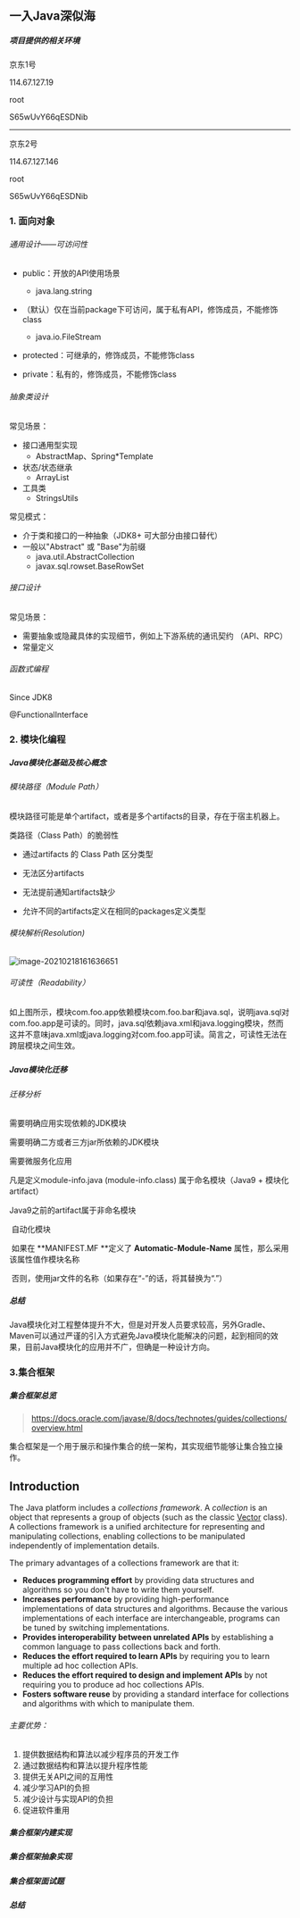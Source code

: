 ##  一入Java深似海

#####  项目提供的相关环境
京东1号

114.67.127.19

root

S65wUvY66qESDNib

--------------
京东2号

114.67.127.146

root

S65wUvY66qESDNib

###  1. 面向对象

######  通用设计——可访问性

- public：开放的API使用场景
  - java.lang.string

- （默认）仅在当前package下可访问，属于私有API，修饰成员，不能修饰class
  - java.io.FileStream
- protected：可继承的，修饰成员，不能修饰class
- private：私有的，修饰成员，不能修饰class

######  抽象类设计

  常见场景：

- 接口通用型实现
  - AbstractMap、Spring*Template
- 状态/状态继承
  - ArrayList
- 工具类
  - StringsUtils

常见模式：

- 介于类和接口的一种抽象（JDK8+ 可大部分由接口替代）
- 一般以"Abstract" 或 "Base"为前缀
  - java.util.AbstractCollection
  - javax.sql.rowset.BaseRowSet

######  接口设计

  常见场景：

-   需要抽象或隐藏具体的实现细节，例如上下游系统的通讯契约 （API、RPC）
-   常量定义

######  函数式编程

Since JDK8

@FunctionalInterface



###  2. 模块化编程

[^segmentfault]: 模块化编程更加聚焦功能，依赖或者暴露更为明确，对开发者的要求更高

#####  Java模块化基础及核心概念

######  模块路径（Module Path）

模块路径可能是单个artifact，或者是多个artifacts的目录，存在于宿主机器上。

  类路径（Class Path）的脆弱性

- 通过artifacts 的 Class Path 区分类型

- 无法区分artifacts

- 无法提前通知artifacts缺少

- 允许不同的artifacts定义在相同的packages定义类型

######  模块解析(Resolution)

![image-20210218161636651](http://www.codeforc.com:9000/public/deepinjava/1-1.png?X-Amz-Algorithm=AWS4-HMAC-SHA256&X-Amz-Credential=minioadmin%2F20210218%2F%2Fs3%2Faws4_request&X-Amz-Date=20210218T101144Z&X-Amz-Expires=432000&X-Amz-SignedHeaders=host&X-Amz-Signature=e36e57a00a3a7c7788f566957d4628841ed78f4c7ae15fdf28a342e18d060f4e)

###### 可读性（Readability）

如上图所示，模块com.foo.app依赖模块com.foo.bar和java.sql，说明java.sql对com.foo.app是可读的。同时，java.sql依赖java.xml和java.logging模块，然而这并不意味java.xml或java.logging对com.foo.app可读。简言之，可读性无法在跨层模块之间生效。

#####  

#####  Java模块化迁移

###### 迁移分析

需要明确应用实现依赖的JDK模块

需要明确二方或者三方jar所依赖的JDK模块

需要微服务化应用

凡是定义module-info.java (module-info.class) 属于命名模块（Java9 + 模块化 artifact）

Java9之前的artifact属于非命名模块

​    自动化模块

​		如果在 **MANIFEST.MF **定义了 **Automatic-Module-Name** 属性，那么采用该属性值作模块名称

​        否则，使用jar文件的名称（如果存在“-”的话，将其替换为“.”）



#####  总结

Java模块化对工程整体提升不大，但是对开发人员要求较高，另外Gradle、Maven可以通过严谨的引入方式避免Java模块化能解决的问题，起到相同的效果，目前Java模块化的应用并不广，但确是一种设计方向。

### 3.集合框架

##### 集合框架总览

> https://docs.oracle.com/javase/8/docs/technotes/guides/collections/overview.html

集合框架是一个用于展示和操作集合的统一架构，其实现细节能够让集合独立操作。

## Introduction

The Java platform includes a *collections framework*. A *collection* is an object that represents a group of objects (such as the classic [Vector](https://docs.oracle.com/javase/8/docs/api/java/util/Vector.html) class). A collections framework is a unified architecture for representing and manipulating collections, enabling collections to be manipulated independently of implementation details.

The primary advantages of a collections framework are that it:

- **Reduces programming effort** by providing data structures and algorithms so you don't have to write them yourself.
- **Increases performance** by providing high-performance implementations of data structures and algorithms. Because the various implementations of each interface are interchangeable, programs can be tuned by switching implementations.
- **Provides interoperability between unrelated APIs** by establishing a common language to pass collections back and forth.
- **Reduces the effort required to learn APIs** by requiring you to learn multiple ad hoc collection APIs.
- **Reduces the effort required to design and implement APIs** by not requiring you to produce ad hoc collections APIs.
- **Fosters software reuse** by providing a standard interface for collections and algorithms with which to manipulate them.

###### 主要优势：

1. 提供数据结构和算法以减少程序员的开发工作
2. 通过数据结构和算法以提升程序性能
3. 提供无关API之间的互用性
4. 减少学习API的负担
5. 减少设计与实现API的负担
6. 促进软件重用



##### 集合框架内建实现

##### 集合框架抽象实现

##### 集合框架面试题

##### 总结